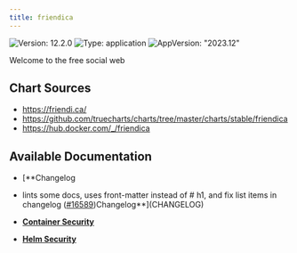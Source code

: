 ```yaml
---
title: friendica
---
```


![Version: 12.2.0](https://img.shields.io/badge/Version-12.2.0-informational?style=flat-square) ![Type: application](https://img.shields.io/badge/Type-application-informational?style=flat-square) ![AppVersion: "2023.12"](https://img.shields.io/badge/AppVersion-"2023.12"-informational?style=flat-square)

Welcome to the free social web

## Chart Sources

- https://friendi.ca/
- https://github.com/truecharts/charts/tree/master/charts/stable/friendica
- https://hub.docker.com/_/friendica

## Available Documentation

- [**Changelog
- lints some docs, uses front-matter instead of # h1, and fix list items in changelog ([#16589](https://github.com/truecharts/charts/issues/16589))Changelog**](CHANGELOG)

- [**Container Security**](container-security)

- [**Helm Security**](helm-security)

